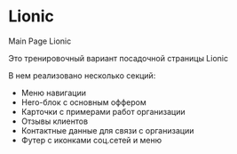 # Lionic
 Main Page Lionic

Это тренировочный вариант посадочной страницы Lionic

В нем реализовано несколько секций: 
- Меню навигации
- Hero-блок с основным оффером
- Карточки с примерами работ организации
- Отзывы клиентов
- Контактные данные для связи с организации
- Футер c иконками соц.сетей и меню

